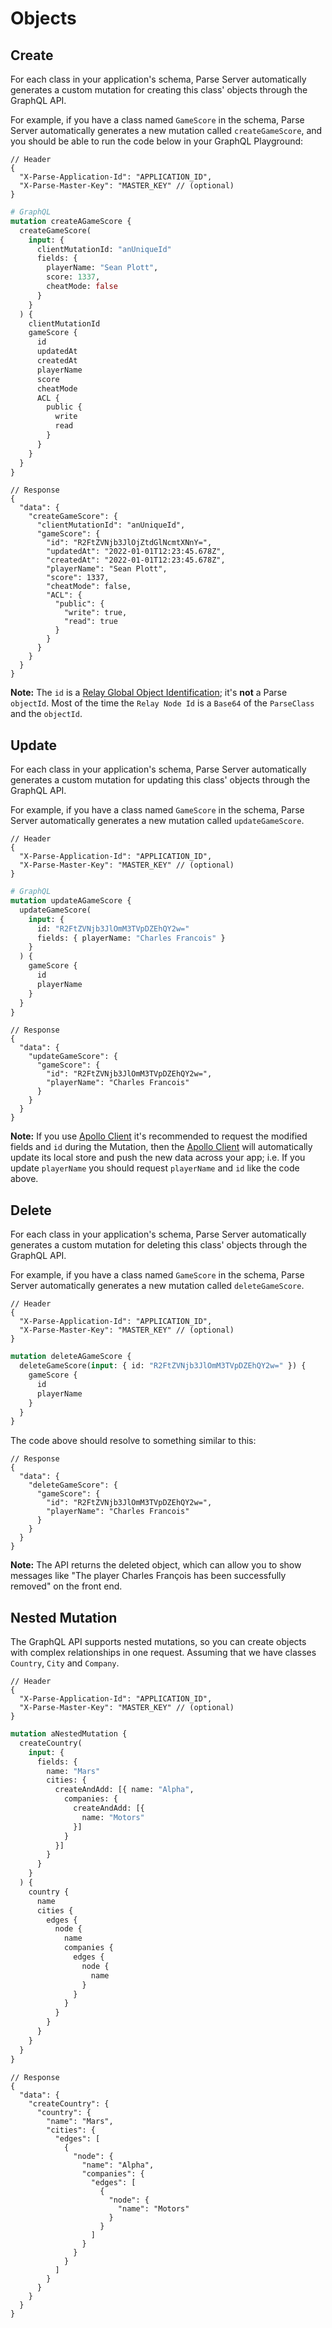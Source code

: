 # Objects

## Create

For each class in your application's schema, Parse Server automatically generates a custom mutation for creating this class' objects through the GraphQL API.

For example, if you have a class named `GameScore` in the schema, Parse Server automatically generates a new mutation called `createGameScore`, and you should be able to run the code below in your GraphQL Playground:

```jsonc
// Header
{
  "X-Parse-Application-Id": "APPLICATION_ID",
  "X-Parse-Master-Key": "MASTER_KEY" // (optional)
}
```

```graphql
# GraphQL
mutation createAGameScore {
  createGameScore(
    input: {
      clientMutationId: "anUniqueId"
      fields: {
        playerName: "Sean Plott",
        score: 1337,
        cheatMode: false
      }
    }
  ) {
    clientMutationId
    gameScore {
      id
      updatedAt
      createdAt
      playerName
      score
      cheatMode
      ACL {
        public {
          write
          read
        }
      }
    }
  }
}
```
```jsonc
// Response
{
  "data": {
    "createGameScore": {
      "clientMutationId": "anUniqueId",
      "gameScore": {
        "id": "R2FtZVNjb3JlOjZtdGlNcmtXNnY=",
        "updatedAt": "2022-01-01T12:23:45.678Z",
        "createdAt": "2022-01-01T12:23:45.678Z",
        "playerName": "Sean Plott",
        "score": 1337,
        "cheatMode": false,
        "ACL": {
          "public": {
            "write": true,
            "read": true
          }
        }
      }
    }
  }
}
```

**Note:** The `id` is a [Relay Global Object Identification](https://facebook.github.io/relay/graphql/objectidentification.htm); it's **not** a Parse `objectId`. Most of the time the `Relay Node Id` is a `Base64` of the `ParseClass` and the `objectId`.

## Update

For each class in your application's schema, Parse Server automatically generates a custom mutation for updating this class' objects through the GraphQL API.

For example, if you have a class named `GameScore` in the schema, Parse Server automatically generates a new mutation called `updateGameScore`.

```jsonc
// Header
{
  "X-Parse-Application-Id": "APPLICATION_ID",
  "X-Parse-Master-Key": "MASTER_KEY" // (optional)
}
```
```graphql
# GraphQL
mutation updateAGameScore {
  updateGameScore(
    input: {
      id: "R2FtZVNjb3JlOmM3TVpDZEhQY2w="
      fields: { playerName: "Charles Francois" }
    }
  ) {
    gameScore {
      id
      playerName
    }
  }
}
```
```jsonc
// Response
{
  "data": {
    "updateGameScore": {
      "gameScore": {
        "id": "R2FtZVNjb3JlOmM3TVpDZEhQY2w=",
        "playerName": "Charles Francois"
      }
    }
  }
}
```
**Note:** If you use [Apollo Client](https://www.apollographql.com/docs/react/) it's recommended to request the modified fields and `id` during the Mutation, then the [Apollo Client](https://www.apollographql.com/docs/react/) will automatically update its local store and push the new data across your app; i.e. If you update `playerName` you should request `playerName` and `id` like the code above.

## Delete

For each class in your application's schema, Parse Server automatically generates a custom mutation for deleting this class' objects through the GraphQL API.

For example, if you have a class named `GameScore` in the schema, Parse Server automatically generates a new mutation called `deleteGameScore`.

```jsonc
// Header
{
  "X-Parse-Application-Id": "APPLICATION_ID",
  "X-Parse-Master-Key": "MASTER_KEY" // (optional)
}
```

```graphql
mutation deleteAGameScore {
  deleteGameScore(input: { id: "R2FtZVNjb3JlOmM3TVpDZEhQY2w=" }) {
    gameScore {
      id
      playerName
    }
  }
}
```

The code above should resolve to something similar to this:

```jsonc
// Response
{
  "data": {
    "deleteGameScore": {
      "gameScore": {
        "id": "R2FtZVNjb3JlOmM3TVpDZEhQY2w=",
        "playerName": "Charles Francois"
      }
    }
  }
}
```

**Note:** The API returns the deleted object, which can allow you to show messages like "The player Charles François has been successfully removed" on the front end.

## Nested Mutation

The GraphQL API supports nested mutations, so you can create objects with complex relationships in one request. Assuming that we have classes `Country`, `City` and `Company`.

```jsonc
// Header
{
  "X-Parse-Application-Id": "APPLICATION_ID",
  "X-Parse-Master-Key": "MASTER_KEY" // (optional)
}
```
```graphql
mutation aNestedMutation {
  createCountry(
    input: {
      fields: {
        name: "Mars"
        cities: {
          createAndAdd: [{ name: "Alpha",
            companies: {
              createAndAdd: [{
                name: "Motors"
              }]
            }
          }]
        }
      }
    }
  ) {
    country {
      name
      cities {
        edges {
          node {
            name
            companies {
              edges {
                node {
                  name
                }
              }
            }
          }
        }
      }
    }
  }
}
```
```jsonc
// Response
{
  "data": {
    "createCountry": {
      "country": {
        "name": "Mars",
        "cities": {
          "edges": [
            {
              "node": {
                "name": "Alpha",
                "companies": {
                  "edges": [
                    {
                      "node": {
                        "name": "Motors"
                      }
                    }
                  ]
                }
              }
            }
          ]
        }
      }
    }
  }
}
```
